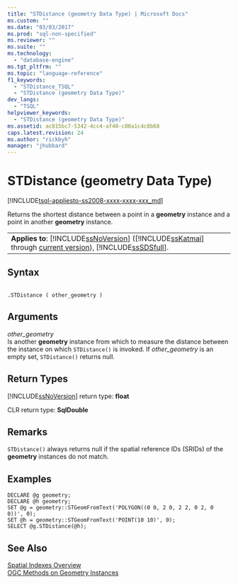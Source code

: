 ```yaml
---
title: "STDistance (geometry Data Type) | Microsoft Docs"
ms.custom: ""
ms.date: "03/03/2017"
ms.prod: "sql-non-specified"
ms.reviewer: ""
ms.suite: ""
ms.technology: 
  - "database-engine"
ms.tgt_pltfrm: ""
ms.topic: "language-reference"
f1_keywords: 
  - "STDistance_TSQL"
  - "STDistance (geometry Data Type)"
dev_langs: 
  - "TSQL"
helpviewer_keywords: 
  - "STDistance (geometry Data Type)"
ms.assetid: ac815bc7-5342-4cc4-af40-c80a1c4c8b68
caps.latest.revision: 24
ms.author: "rickbyh"
manager: "jhubbard"
---
```

# STDistance (geometry Data Type)
[!INCLUDE[tsql-appliesto-ss2008-xxxx-xxxx-xxx_md](../../a9retired/includes/tsql-appliesto-ss2008-xxxx-xxxx-xxx-md.md)]

  Returns the shortest distance between a point in a **geometry** instance and a point in another **geometry** instance.  
  
||  
|-|  
|**Applies to**: [!INCLUDE[ssNoVersion](../../a9notintoc/includes/ssnoversion-md.md)] ([!INCLUDE[ssKatmai](../../a9notintoc/includes/sskatmai-md.md)] through [current version](http://go.microsoft.com/fwlink/p/?LinkId=299658)), [!INCLUDE[ssSDSfull](../../a9retired/includes/sssdsfull-md.md)].|  
  
## Syntax  
  
```  
  
.STDistance ( other_geometry )  
```  
  
## Arguments  
 *other_geometry*  
 Is another **geometry** instance from which to measure the distance between the instance on which `STDistance()` is invoked. If *other_geometry* is an empty set, `STDistance()` returns null.  
  
## Return Types  
 [!INCLUDE[ssNoVersion](../../a9notintoc/includes/ssnoversion-md.md)] return type: **float**  
  
 CLR return type: **SqlDouble**  
  
## Remarks  
 `STDistance()` always returns null if the spatial reference IDs (SRIDs) of the **geometry** instances do not match.  
  
## Examples  
  
```  
DECLARE @g geometry;  
DECLARE @h geometry;  
SET @g = geometry::STGeomFromText('POLYGON((0 0, 2 0, 2 2, 0 2, 0 0))', 0);  
SET @h = geometry::STGeomFromText('POINT(10 10)', 0);  
SELECT @g.STDistance(@h);  
```  
  
## See Also  
 [Spatial Indexes Overview](../../relational-databases/spatial/spatial-indexes-overview.md)   
 [OGC Methods on Geometry Instances](../../t-sql/data-types/ogc-methods-on-geometry-instances.md)  
  
  